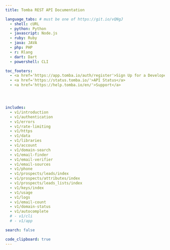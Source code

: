 ```yaml
---
title: Tomba REST API Documentation

language_tabs: # must be one of https://git.io/vQNgJ
  - shell: cURL
  - python: Python
  - javascript: Node.js
  - ruby: Ruby
  - java: JAVA
  - php: PHP
  - r: Rlang
  - dart: Dart
  - powershell: CLI

toc_footers:
  - <a href='https://app.tomba.io/auth/register'>Sign Up for a Developer Key</a>
  - <a href='https://status.tomba.io/'>API Status</a>
  - <a href='https://help.tomba.io/en/'>Support</a>




includes:
  - v1/introduction
  - v1/authentication
  - v1/errors
  - v1/rate-limiting 
  - v1/https
  - v1/data
  - v1/libraries
  - v1/account
  - v1/domain-search
  - v1/email-finder
  - v1/email-verifier
  - v1/email-sources
  - v1/phone
  - v1/prospects/leads/index
  - v1/prospects/attributes/index
  - v1/prospects/leads_lists/index
  - v1/keys/index
  - v1/usage
  - v1/logs
  - v1/email-count
  - v1/domain-status
  - v1/autocomplete
  # - v1/cli
  # - v1/app

search: false

code_clipboard: true
---
```

